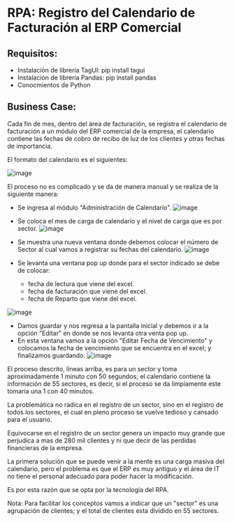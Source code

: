 # RPA: Registro del Calendario de Facturación al ERP Comercial

## Requisitos:

- Instalación de librería TagUI: pip install tagui
- Instalación de librería Pandas: pip install pandas
- Conocmientos de Python

## Business Case:

Cada fin de mes, dentro del área de facturación, se registra el calendario de facturación a un módulo del ERP comercial de la empresa, el calendario contiene las fechas de cobro de recibo de luz de los clientes y otras fechas de importancia.

El formato del calendario es el siguientes:

![image](https://user-images.githubusercontent.com/31372472/140241760-1e25e45c-cab7-43c5-a31b-411a841522a8.png)

El proceso no es complicado y se da de manera manual y se realiza de la siguiente manera:

- Se ingresa al módulo "Administración de Calendario".
![image](https://user-images.githubusercontent.com/31372472/140242532-11fa59da-147a-481e-a96a-fa1fc44f4d8d.png)

- Se coloca el mes de carga de calendario y el nivel de carga que es por sector.
![image](https://user-images.githubusercontent.com/31372472/140242798-2668e2ba-190a-47dc-9a9e-f9ae9614e8f8.png)

- Se muestra una nueva ventana donde debemos colocar el número de Sector al cual vamos a registrar su fechas del calendario.
![image](https://user-images.githubusercontent.com/31372472/140243061-cb474283-fa2e-447f-8d16-a728033e5c72.png)

- Se levanta una ventana pop up donde para el sector indicado se debe de colocar:
  * fecha de lectura que viene del excel.
  * fecha de facturación que viene del excel.
  * fecha de Reparto que viene del excel.

![image](https://user-images.githubusercontent.com/31372472/140243323-cccf234a-78bf-4c3d-ae02-92c26aac331b.png)

- Damos guardar y nos regresa a la pantalla inicial y debemos ir a la opción "Editar" en donde se nos levanta otra venta pop up.
- En esta ventana vamos a la opción "Editar Fecha de Vencimiento" y colocamos la fecha de vencimiento que se encuentra en el excel; y finalizamos guardando.
![image](https://user-images.githubusercontent.com/31372472/140243545-6e2dfffa-0b12-4640-a632-8c7cba8f4255.png)

El proceso descrito, líneas arriba, es para un sector y toma aproximadamente 1 minuto con 50 segundos; el calendario contiene la información de 55 sectores, es decir, si el proceso se da limpiamente este tomaría una 1 con 40 minutos.

La problemática no radíca en el registro de un sector, sino en el registro de todos los sectores, el cual en pleno proceso se vuelve tedioso y cansado para el usuario.

Equivocarse en el registro de un sector genera un impacto muy grande que perjudica a mas de 280 mil clientes y ni que decir de las perdidas financieras de la empresa.

La primera solución que se puede venir a la mente es una carga masiva del calendario, pero el problema es que el ERP es muy antiguo y el área de IT no tiene el personal adecuado para poder hacer la módificación.

Es por esta razón que se opta por la tecnología del RPA.

Nota: Para facilitar los conceptos vamos a indicar que un "sector" es una agrupación de clientes; y el total de clientes esta dividido en 55 sectores.
